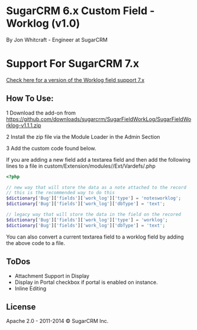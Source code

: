 SugarCRM 6.x Custom Field - Worklog (v1.0)
================================
By Jon Whitcraft - Engineer at SugarCRM

Support For SugarCRM 7.x
================================
[Check here for a version of the Worklog field support 7.x](https://github.com/geraldclark/WorklogField)


How To Use:
---------------------------------
1 Download the add-on from https://github.com/downloads/sugarcrm/SugarFieldWorkLog/SugarFieldWorklog-v1.1.1.zip

2 Install the zip file via the Module Loader in the Admin Section

3 Add the custom code found below.

If you are adding a new field add a textarea field and then add the following lines to a file in custom/Extension/modules/<module name>/Ext/Vardefs/<some creative name>.php


```php
<?php

// new way that will store the data as a note attached to the record
// this is the recommended way to do this
$dictionary['Bug']['fields']['work_log']['type'] = 'notesworklog';
$dictionary['Bug']['fields']['work_log']['dbType'] = 'text';

// legacy way that will store the data in the field on the recored
$dictionary['Bug']['fields']['work_log']['type'] = 'worklog';
$dictionary['Bug']['fields']['work_log']['dbType'] = 'text';
```
You can also convert a current textarea field to a worklog field by adding the above code to a file.

ToDos
---------------------------------
* Attachment Support in Display
* Display in Portal checkbox if portal is enabled on instance.
* Inline Editing

License
---------------------------------
Apache 2.0 - 2011-2014 © SugarCRM Inc.
